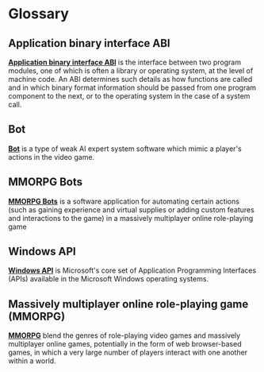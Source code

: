 # Glossary

## Application binary interface ABI

[**Application binary interface ABI**](https://en.wikipedia.org/wiki/Application_binary_interface) is the interface between two program modules, one of which is often a library or operating system, at the level of machine code. An ABI determines such details as how functions are called and in which binary format information should be passed from one program component to the next, or to the operating system in the case of a system call. 

## Bot

[**Bot**](https://en.wikipedia.org/wiki/Video_game_bot) is a type of weak AI expert system software which mimic a player's actions in the video game.

## MMORPG Bots

[**MMORPG Bots**](https://en.wikipedia.org/wiki/MMORPG_bots) is a software application for automating certain actions (such as gaining experience and virtual supplies or adding custom features and interactions to the game) in a massively multiplayer online role-playing game

## Windows API

[**Windows API**](https://en.wikipedia.org/wiki/Windows_API) is Microsoft's core set of Application Programming Interfaces (APIs) available in the Microsoft Windows operating systems.

## Massively multiplayer online role-playing game (MMORPG)

[**MMORPG**](https://en.wikipedia.org/wiki/Massively_multiplayer_online_role-playing_game) blend the genres of role-playing video games and massively multiplayer online games, potentially in the form of web browser-based games, in which a very large number of players interact with one another within a world.
